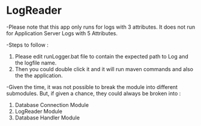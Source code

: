 # LogReader
-Please note that this app only runs for logs with 3 attributes. It does not run for Application Server Logs with 5 Attributes.

-Steps to follow :
   1. Please edit runLogger.bat file to contain the expected path to Log and the logfile name.
   2. Then you could double click it and it will run maven commands and also the the application.

-Given the time, it was not possible to break the module into different submodules.
 But, if given a chance, they could always be broken into :
   1. Database Connection Module
   2. LogReader Module
   3. Database Handler Module
